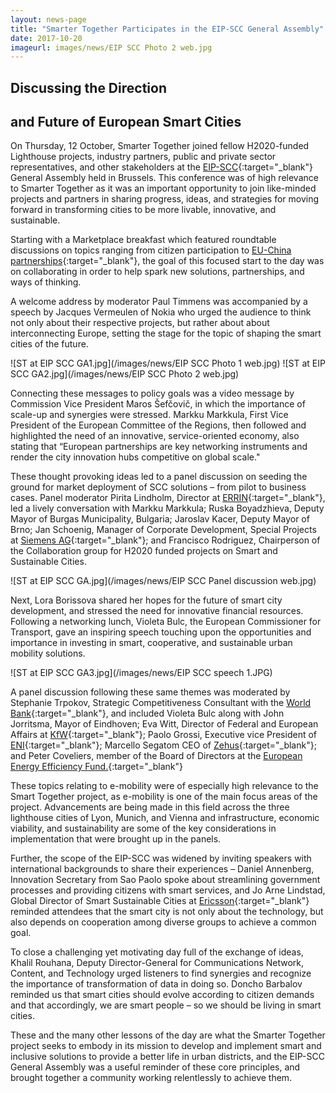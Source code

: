 ```yaml
---
layout: news-page
title: "Smarter Together Participates in the EIP-SCC General Assembly"
date: 2017-10-20
imageurl: images/news/EIP SCC Photo 2 web.jpg
---
```


<div class="multiline">
<h2><span class="ornament-news">Discussing the Direction</span></h2>
<h2><span class="ornament-news">and Future of European Smart Cities</span></h2>
</div>

On Thursday, 12 October, Smarter Together joined fellow H2020-funded Lighthouse projects, industry partners, public and private sector representatives, and other stakeholders at the [EIP-SCC](https://eu-smartcities.eu/){:target="_blank"} General Assembly held in Brussels. This conference was of high relevance to Smarter Together as it was an important opportunity to join like-minded projects and partners in sharing progress, ideas, and strategies for moving forward in transforming cities to be more livable, innovative, and sustainable.

Starting with a Marketplace breakfast which featured roundtable discussions on topics ranging from citizen participation to [EU-China partnerships](http://eu-chinasmartcities.eu/){:target="_blank"}, the goal of this focused start to the day was on collaborating in order to help spark new solutions, partnerships, and ways of thinking.

A welcome address by moderator Paul Timmens was accompanied by a speech by Jacques Vermeulen of Nokia who urged the audience to think not only about their respective projects, but rather about about interconnecting Europe, setting the stage for the topic of shaping the smart cities of the future. 

![ST at EIP SCC GA1.jpg](/images/news/EIP SCC Photo 1 web.jpg)
![ST at EIP SCC GA2.jpg](/images/news/EIP SCC Photo 2 web.jpg)

Connecting these messages to policy goals was a video message by Commission Vice President Maros Šefčovič, in which the importance of scale-up and synergies were stressed. Markku Markkula, First Vice President of the European Committee of the Regions, then followed and highlighted the need of an innovative, service-oriented economy, also stating that “European partnerships are key networking instruments and render the city innovation hubs competitive on global scale."

These thought provoking ideas led to a panel discussion on seeding the ground for market deployment of SCC solutions – from pilot to business cases. Panel moderator Pirita Lindholm, Director at [ERRIN](http://www.errin.eu/){:target="_blank"}, led a lively conversation with Markku Markkula; Ruska Boyadzhieva, Deputy Mayor of Burgas Municipality, Bulgaria; Jaroslav Kacer, Deputy Mayor of Brno; Jan Schoenig, Manager of Corporate Development, Special Projects at [Siemens AG](https://www.siemens.com/global/en/home.html){:target="_blank"}; and Francisco Rodriguez, Chairperson of the Collaboration group for H2020 funded projects on Smart and Sustainable Cities.

![ST at EIP SCC GA.jpg](/images/news/EIP SCC Panel discussion web.jpg)

Next, Lora Borissova shared her hopes for the future of smart city development, and stressed the need for innovative financial resources. Following a networking lunch, Violeta Bulc, the European Commissioner for Transport, gave an inspiring speech touching upon the opportunities and importance in investing in smart, cooperative, and sustainable urban mobility solutions.

![ST at EIP SCC GA3.jpg](/images/news/EIP SCC speech 1.JPG)

A panel discussion following these same themes was moderated by Stephanie Trpokov, Strategic Competitiveness Consultant with the [World Bank](http://www.worldbank.org/){:target="_blank"}, and included Violeta Bulc along with John Jorritsma, Mayor of Eindhoven; Eva Witt, Director of Federal and European Affairs at [KfW](https://www.kfw.de/kfw.de-2.html){:target="_blank"}; Paolo Grossi, Executive vice President of [ENI](https://www.eni.com/en_IT/home.page){:target="_blank"}; Marcello Segatom CEO of [Zehus](http://www.zehus.it/){:target="_blank"}; and Peter Coveliers, member of the Board of Directors at the [European Energy Efficiency Fund.](https://www.eeef.eu/home.html){:target="_blank"}

These topics relating to e-mobility were of especially high relevance to the Smart Together project, as e-mobility is one of the main focus areas of the project. Advancements are being made in this field across the three lighthouse cities of Lyon, Munich, and Vienna and infrastructure, economic viability, and sustainability are some of the key considerations in implementation that were brought up in the panels.

Further, the scope of the EIP-SCC was widened by inviting speakers with international backgrounds to share their experiences – Daniel Annenberg, Innovation Secretary from Sao Paolo spoke about streamlining government processes and providing citizens with smart services, and Jo Arne Lindstad, Global Director of Smart Sustainable Cities at [Ericsson](https://www.ericsson.com/en){:target="_blank"} reminded attendees that the smart city is not only about the technology, but also depends on cooperation among diverse groups to achieve a common goal.

To close a challenging yet motivating day full of the exchange of ideas, Khalil Rouhana, Deputy Director-General for Communications Network, Content, and Technology urged listeners to find synergies and recognize the importance of transformation of data in doing so. Doncho Barbalov reminded us that smart cities should evolve according to citizen demands and that accordingly, we are smart people – so we should be living in smart cities. 

These and the many other lessons of the day are what the Smarter Together project seeks to embody in its mission to develop and implement smart and inclusive solutions to provide a better life in urban districts, and the EIP-SCC General Assembly was a useful reminder of these core principles, and brought together a community working relentlessly to achieve them.

